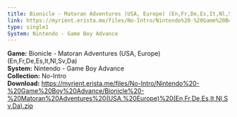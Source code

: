 ```yaml
---
title: Bionicle - Matoran Adventures (USA, Europe) (En,Fr,De,Es,It,Nl,Sv,Da)
link: https://myrient.erista.me/files/No-Intro/Nintendo%20-%20Game%20Boy%20Advance/Bionicle%20-%20Matoran%20Adventures%20(USA,%20Europe)%20(En,Fr,De,Es,It,Nl,Sv,Da).zip
type: single1
System: Nintendo - Game Boy Advance
---
```

<b>Game:</b> Bionicle - Matoran Adventures (USA, Europe) (En,Fr,De,Es,It,Nl,Sv,Da)<br>
<b>System:</b> Nintendo - Game Boy Advance<br>
<b>Collection:</b> No-Intro<br>
<b>Download:</b> https://myrient.erista.me/files/No-Intro/Nintendo%20-%20Game%20Boy%20Advance/Bionicle%20-%20Matoran%20Adventures%20(USA,%20Europe)%20(En,Fr,De,Es,It,Nl,Sv,Da).zip